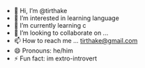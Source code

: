 - 👋 Hi, I’m @tirthake
- 👀 I’m interested in learning language 
- 🌱 I’m currently learning  c
- 💞️ I’m looking to collaborate on ...
- 📫 How to reach me ... tirthake@gmail.com
- 😄 Pronouns: he/him
- ⚡ Fun fact: im extro-introvert

<!---
tirthake/tirthake is a ✨ special ✨ repository because its `README.md` (this file) appears on your GitHub profile.
You can click the Preview link to take a look at your changes.
--->
